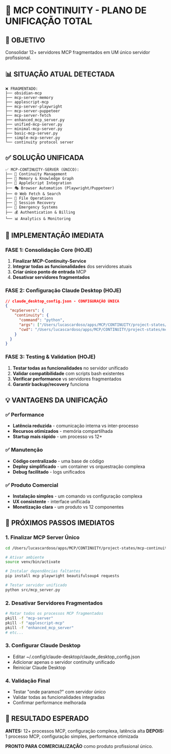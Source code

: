 # 🚀 MCP CONTINUITY - PLANO DE UNIFICAÇÃO TOTAL

## 🎯 OBJETIVO
Consolidar 12+ servidores MCP fragmentados em UM único servidor profissional.

## 📊 SITUAÇÃO ATUAL DETECTADA
```
❌ FRAGMENTADO:
├── obsidian-mcp
├── mcp-server-memory  
├── applescript-mcp
├── mcp-server-playwright
├── mcp-server-puppeteer
├── mcp-server-fetch
├── enhanced_mcp_server.py
├── unified-mcp-server.py
├── minimal-mcp-server.py
├── basic-mcp-server.py
├── simple-mcp-server.py
└── continuity protocol server
```

## ✅ SOLUÇÃO UNIFICADA
```
✅ MCP-CONTINUITY-SERVER (ÚNICO):
├── 🧠 Continuity Management
├── 💾 Memory & Knowledge Graph
├── 🍎 AppleScript Integration
├── 🎭 Browser Automation (Playwright/Puppeteer)
├── 🌐 Web Fetch & Search
├── 📝 File Operations
├── 🔄 Session Recovery
├── 🚨 Emergency Systems
├── 💰 Authentication & Billing
└── 📊 Analytics & Monitoring
```

## 🚀 IMPLEMENTAÇÃO IMEDIATA

### FASE 1: Consolidação Core (HOJE)
1. **Finalizar MCP-Continuity-Service**
2. **Integrar todas as funcionalidades** dos servidores atuais
3. **Criar único ponto de entrada** MCP
4. **Desativar servidores fragmentados**

### FASE 2: Configuração Claude Desktop (HOJE)
```json
// claude_desktop_config.json - CONFIGURAÇÃO ÚNICA
{
  "mcpServers": {
    "continuity": {
      "command": "python",
      "args": ["/Users/lucascardoso/apps/MCP/CONTINUITY/project-states/mcp-continuity-service/src/mcp_server.py"],
      "cwd": "/Users/lucascardoso/apps/MCP/CONTINUITY/project-states/mcp-continuity-service"
    }
  }
}
```

### FASE 3: Testing & Validation (HOJE)
1. **Testar todas as funcionalidades** no servidor unificado
2. **Validar compatibilidade** com scripts bash existentes  
3. **Verificar performance** vs servidores fragmentados
4. **Garantir backup/recovery** funciona

## 💡 VANTAGENS DA UNIFICAÇÃO

### ✅ Performance
- **Latência reduzida** - comunicação interna vs inter-processo
- **Recursos otimizados** - memória compartilhada
- **Startup mais rápido** - um processo vs 12+

### ✅ Manutenção  
- **Código centralizado** - uma base de código
- **Deploy simplificado** - um container vs orquestração complexa
- **Debug facilitado** - logs unificados

### ✅ Produto Comercial
- **Instalação simples** - um comando vs configuração complexa
- **UX consistente** - interface unificada  
- **Monetização clara** - um produto vs 12 componentes

## 🔧 PRÓXIMOS PASSOS IMEDIATOS

### 1. Finalizar MCP Server Único
```bash
cd /Users/lucascardoso/apps/MCP/CONTINUITY/project-states/mcp-continuity-service

# Ativar ambiente
source venv/bin/activate

# Instalar dependências faltantes
pip install mcp playwright beautifulsoup4 requests

# Testar servidor unificado
python src/mcp_server.py
```

### 2. Desativar Servidores Fragmentados
```bash
# Matar todos os processos MCP fragmentados
pkill -f "mcp-server"
pkill -f "applescript-mcp"  
pkill -f "enhanced_mcp_server"
# etc...
```

### 3. Configurar Claude Desktop
- Editar ~/.config/claude-desktop/claude_desktop_config.json
- Adicionar apenas o servidor continuity unificado
- Reiniciar Claude Desktop

### 4. Validação Final
- Testar "onde paramos?" com servidor único
- Validar todas as funcionalidades integradas
- Confirmar performance melhorada

## 🎯 RESULTADO ESPERADO

**ANTES:** 12+ processos MCP, configuração complexa, latência alta
**DEPOIS:** 1 processo MCP, configuração simples, performance otimizada

**PRONTO PARA COMERCIALIZAÇÃO** como produto profissional único.
